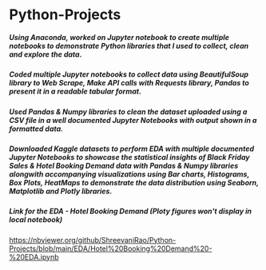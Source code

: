 # Python-Projects
##### Using Anaconda, worked on Jupyter notebook to create multiple notebooks to demonstrate Python libraries that I used to collect, clean and explore the data.
##### Coded multiple Jupyter notebooks to collect data using BeautifulSoup library to Web Scrape, Make API calls with Requests library, Pandas to present it in a readable tabular format.
##### Used Pandas & Numpy libraries to clean the dataset uploaded using a CSV file in a well documented Jupyter Notebooks with output shown in a formatted data.
##### Downloaded Kaggle datasets to perform EDA with multiple documented Jupyter Notebooks to showcase the statistical insights of Black Friday Sales & Hotel Booking Demand data with Pandas & Numpy libraries alongwith accompanying visualizations using Bar charts, Histograms, Box Plots, HeatMaps to demonstrate the data distribution using Seaborn, Matplotlib and Plotly libraries.

##### Link for the EDA - Hotel Booking Demand (Ploty figures won't display in local notebook) 
https://nbviewer.org/github/ShreevaniRao/Python-Projects/blob/main/EDA/Hotel%20Booking%20Demand%20-%20EDA.ipynb
